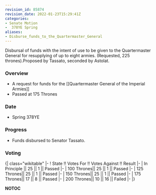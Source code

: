 ```yaml
---
revision_id: 85874
revision_date: 2022-01-23T15:29:41Z
categories:
- Senate Motion
-  378YE Spring
aliases:
- Disburse_funds_to_the_Quartermaster_General
---
```


Disbursal of funds with the intent of use to be given to the Quartermaster General for resupplying of up to eight armies. (Requested, 225 thrones).Proposed by Tassato, seconded by Astolat.

### Overview
* A request for funds for the [[Quartermaster General of the Imperial Armies]]
* Passed at 175 Thrones

### Date
* Spring 378YE

### Progress
* Funds disbursed to Senator Tassato.

### Voting
{| class="wikitable"
|-
! State !! Votes For !! Votes Against !! Result
|-
| In Principle || 25 || 1 || Passed
|-
| 100 Thrones|| 25 || 1 || Passed
|-
| 125 Thrones|| 25 || 1 || Passed
|-
| 150 Thrones|| 25 || 1 || Passed
|-
| 175 Thrones|| 17 || 8 || Passed
|-
| 200 Thrones|| 10 || 16 || Failed
|-
|}


__NOTOC__